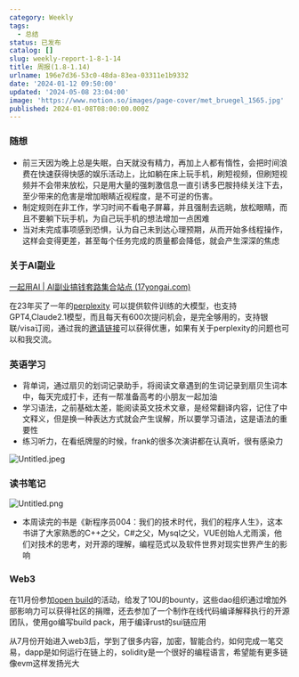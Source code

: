 ```yaml
---
category: Weekly
tags:
  - 总结
status: 已发布
catalog: []
slug: weekly-report-1-8-1-14
title: 周报(1.8-1.14)
urlname: 196e7d36-53c0-48da-83ea-03311e1b9332
date: '2024-01-12 09:50:00'
updated: '2024-05-08 23:04:00'
image: 'https://www.notion.so/images/page-cover/met_bruegel_1565.jpg'
published: 2024-01-08T08:00:00.000Z
---
```


### 随想

- 前三天因为晚上总是失眠，白天就没有精力，再加上人都有惰性，会把时间浪费在快速获得快感的娱乐活动上，比如躺在床上玩手机，刷短视频，但刷短视频并不会带来放松，只是用大量的强刺激信息一直引诱多巴胺持续关注下去，至少带来的危害是增加眼睛近视程度，是不可逆的伤害。
- 制定规则在非工作，学习时间不看电子屏幕，并且强制去远眺，放松眼睛，而且不要躺下玩手机，为自己玩手机的想法增加一点困难
- 当对未完成事项感到恐惧，认为自己未到达心理预期，从而开始多线程操作，这样会变得更差，甚至每个任务完成的质量都会降低，就会产生深深的焦虑

### 关于AI副业


[一起用AI | AI副业搞钱套路集合站点 (17yongai.com)](https://17yongai.com/)


在23年买了一年的[perplexity](https://www.perplexity.ai/) 可以提供软件训练的大模型，也支持GPT4,Claude2.1模型，而且每天有600次提问机会，是完全够用的，支持银联/visa订阅，通过我的[邀请链接](https://perplexity.ai/pro?referral_code=SGJ7X87B)可以获得优惠，如果有关于perplexity的问题也可以和我交流。


### 英语学习

- 背单词，通过扇贝的划词记录助手，将阅读文章遇到的生词记录到扇贝生词本中，每天完成打卡，还有一帮准备高考的小朋友一起加油
- 学习语法，之前基础太差，能阅读英文技术文章，是经常翻译内容，记住了中文释义，但是换一种表达方式就会产生误解，所以要学习语法，这是语法的重要性
- 练习听力，在看纸牌屋的时候，frank的很多次演讲都在认真听，很有感染力

![Untitled.jpeg](https://prod-files-secure.s3.us-west-2.amazonaws.com/5d24fe63-e567-4804-86f9-9fdc62e13082/c33f3733-be40-431e-a494-10399ac86f32/Untitled.jpeg?X-Amz-Algorithm=AWS4-HMAC-SHA256&X-Amz-Content-Sha256=UNSIGNED-PAYLOAD&X-Amz-Credential=ASIAZI2LB466W3D2VSZZ%2F20250218%2Fus-west-2%2Fs3%2Faws4_request&X-Amz-Date=20250218T053813Z&X-Amz-Expires=3600&X-Amz-Security-Token=IQoJb3JpZ2luX2VjEF0aCXVzLXdlc3QtMiJGMEQCIEiYTpp7TgFBCWiyxxsRMulZoBcr0zqFvwPOWSfrmBjcAiAtUJ6tLPibk492huMadM9YQslMcKVq6gCCYdQL7zzroiqIBAiG%2F%2F%2F%2F%2F%2F%2F%2F%2F%2F8BEAAaDDYzNzQyMzE4MzgwNSIMz9PZ%2BnwQkEQFHr7yKtwDP80uA73ESt9nowc8WbJelm7laoFzheWu5gqiru9oNrJWENjpMKrjrAb2pJW4fa%2Fw9UnKoltyLc1qnKz1K%2FC8RS6%2Fi4Cs0WiJTfNi0t1b0wqeQaONw8a%2BKe4j%2FJmaDwHwFYJvo5X3vNSd4pDsFvVWu7svF%2FHnLcfhuHjmrbnvCmnRymatj6kDvTOQf1LtniVBCVhMX%2BeYsJkaityttDleSWrTET06v9mDl0rWSxVklQ6XwI%2BJR1%2F5QvDnFmp2IoYpMogCcDp7f0BLPzuqEP3jF%2BwjiBrXR%2Fiz4r%2BXpZyJ6tQ49l2kAEU06ujBBGe5JVkS%2Fbjcc0545WoIbPXPiMZORvNU2YKmVzPrB4QoADT8U0JkmoBXNRoy8LObiRt8dc5vcTh89OPZuJldjk7D4a1S43lEi9CqVKrDz1MgHT2ub82DT1wiuMp%2B285uzFS32ElITjLkH2SvTbCgpS7n5F%2BpWMdGC7pu800nKGfEMOy5SV7egHZdPV2N7EYjRbuf2rwXL3K3z3HgpWeQwMB%2FkHcjBHyPOcm1WaSlYS6zm0Y8H4p4YPy%2BSeN9nyNYkGX67EDoj1gfb5zRIdBTaQJA6%2F%2Bsr6njxouNg7aZhOHFaaK37hXABZ9ZqMekTzoPaE0wsajQvQY6pgFCaoIL0jJ5gfzAWuS6ByXMd5OpGlFI5%2Bq2LtOwsWYvYgjk8KPUjJ86RKzmYAI%2BAIhSXy8SnZQDLTIGUSggyTTvNNIvQdmKiWzxM9K9z8ScMKZFYZw5q0KdINnpvhXTriN1ZZnKiMBsW5dx2A0U58kXHIIKMvSf3z7MgW0Wg9uPC9YUVPi0D6iydh3sJwG8fta0ami2Nsn%2F5GDDFE44CgYUBLlbVgBR&X-Amz-Signature=e01641305d37249b790be1e88cebb9145f4efa1e27befd4fdd70db2cbe062f54&X-Amz-SignedHeaders=host&x-id=GetObject)


### 读书笔记


![Untitled.png](https://prod-files-secure.s3.us-west-2.amazonaws.com/5d24fe63-e567-4804-86f9-9fdc62e13082/96aa439a-1c95-4054-aa84-ef4e0c8eb5d1/Untitled.png?X-Amz-Algorithm=AWS4-HMAC-SHA256&X-Amz-Content-Sha256=UNSIGNED-PAYLOAD&X-Amz-Credential=ASIAZI2LB466W3D2VSZZ%2F20250218%2Fus-west-2%2Fs3%2Faws4_request&X-Amz-Date=20250218T053813Z&X-Amz-Expires=3600&X-Amz-Security-Token=IQoJb3JpZ2luX2VjEF0aCXVzLXdlc3QtMiJGMEQCIEiYTpp7TgFBCWiyxxsRMulZoBcr0zqFvwPOWSfrmBjcAiAtUJ6tLPibk492huMadM9YQslMcKVq6gCCYdQL7zzroiqIBAiG%2F%2F%2F%2F%2F%2F%2F%2F%2F%2F8BEAAaDDYzNzQyMzE4MzgwNSIMz9PZ%2BnwQkEQFHr7yKtwDP80uA73ESt9nowc8WbJelm7laoFzheWu5gqiru9oNrJWENjpMKrjrAb2pJW4fa%2Fw9UnKoltyLc1qnKz1K%2FC8RS6%2Fi4Cs0WiJTfNi0t1b0wqeQaONw8a%2BKe4j%2FJmaDwHwFYJvo5X3vNSd4pDsFvVWu7svF%2FHnLcfhuHjmrbnvCmnRymatj6kDvTOQf1LtniVBCVhMX%2BeYsJkaityttDleSWrTET06v9mDl0rWSxVklQ6XwI%2BJR1%2F5QvDnFmp2IoYpMogCcDp7f0BLPzuqEP3jF%2BwjiBrXR%2Fiz4r%2BXpZyJ6tQ49l2kAEU06ujBBGe5JVkS%2Fbjcc0545WoIbPXPiMZORvNU2YKmVzPrB4QoADT8U0JkmoBXNRoy8LObiRt8dc5vcTh89OPZuJldjk7D4a1S43lEi9CqVKrDz1MgHT2ub82DT1wiuMp%2B285uzFS32ElITjLkH2SvTbCgpS7n5F%2BpWMdGC7pu800nKGfEMOy5SV7egHZdPV2N7EYjRbuf2rwXL3K3z3HgpWeQwMB%2FkHcjBHyPOcm1WaSlYS6zm0Y8H4p4YPy%2BSeN9nyNYkGX67EDoj1gfb5zRIdBTaQJA6%2F%2Bsr6njxouNg7aZhOHFaaK37hXABZ9ZqMekTzoPaE0wsajQvQY6pgFCaoIL0jJ5gfzAWuS6ByXMd5OpGlFI5%2Bq2LtOwsWYvYgjk8KPUjJ86RKzmYAI%2BAIhSXy8SnZQDLTIGUSggyTTvNNIvQdmKiWzxM9K9z8ScMKZFYZw5q0KdINnpvhXTriN1ZZnKiMBsW5dx2A0U58kXHIIKMvSf3z7MgW0Wg9uPC9YUVPi0D6iydh3sJwG8fta0ami2Nsn%2F5GDDFE44CgYUBLlbVgBR&X-Amz-Signature=5c3d80c3102270b6d5e2d123d30af9afd208c9f424b1185054d81356778d8fc3&X-Amz-SignedHeaders=host&x-id=GetObject)

- 本周读完的书是《新程序员004：我们的技术时代，我们的程序人生》，这本书讲了大家熟悉的C++之父，C#之父，Mysql之父，VUE创始人尤雨溪，他们对技术的思考，对开源的理解，编程范式以及软件世界对现实世界产生的影响

### Web3


在11月份参加[open build](https://openbuild.xyz/learn/challenges)的活动，给发了10U的bounty，这些dao组织通过增加外部影响力可以获得社区的捐赠，还去参加了一个制作在线代码编译解释执行的开源团队，使用go编写build pack，用于编译rust的sui链应用


从7月份开始进入web3后，学到了很多内容，加密，智能合约，如何完成一笔交易，dapp是如何运行在链上的，solidity是一个很好的编程语言，希望能有更多链像evm这样发扬光大

